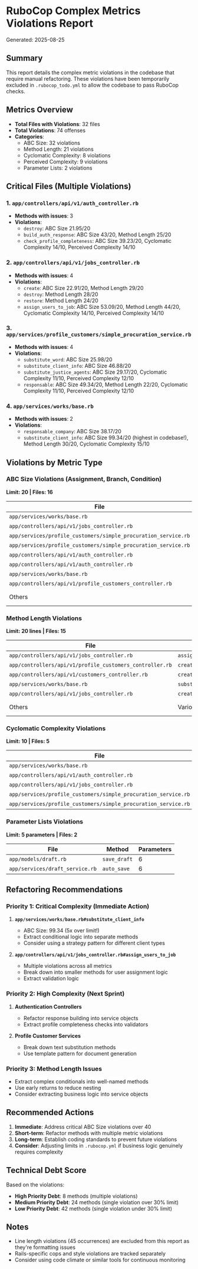 # RuboCop Complex Metrics Violations Report

Generated: 2025-08-25

## Summary

This report details the complex metric violations in the codebase that require manual refactoring. These violations have been temporarily excluded in `.rubocop_todo.yml` to allow the codebase to pass RuboCop checks.

## Metrics Overview

- **Total Files with Violations**: 32 files
- **Total Violations**: 74 offenses
- **Categories**:
  - ABC Size: 32 violations
  - Method Length: 21 violations  
  - Cyclomatic Complexity: 8 violations
  - Perceived Complexity: 9 violations
  - Parameter Lists: 2 violations

## Critical Files (Multiple Violations)

### 1. `app/controllers/api/v1/auth_controller.rb`
- **Methods with issues**: 3
- **Violations**:
  - `destroy`: ABC Size 21.95/20
  - `build_auth_response`: ABC Size 43/20, Method Length 25/20
  - `check_profile_completeness`: ABC Size 39.23/20, Cyclomatic Complexity 14/10, Perceived Complexity 14/10

### 2. `app/controllers/api/v1/jobs_controller.rb`
- **Methods with issues**: 4
- **Violations**:
  - `create`: ABC Size 22.91/20, Method Length 29/20
  - `destroy`: Method Length 28/20
  - `restore`: Method Length 24/20
  - `assign_users_to_job`: ABC Size 53.09/20, Method Length 44/20, Cyclomatic Complexity 14/10, Perceived Complexity 14/10

### 3. `app/services/profile_customers/simple_procuration_service.rb`
- **Methods with issues**: 4
- **Violations**:
  - `substitute_word`: ABC Size 25.98/20
  - `substitute_client_info`: ABC Size 46.88/20
  - `substitute_justice_agents`: ABC Size 29.17/20, Cyclomatic Complexity 11/10, Perceived Complexity 12/10
  - `responsable`: ABC Size 49.34/20, Method Length 22/20, Cyclomatic Complexity 11/10, Perceived Complexity 12/10

### 4. `app/services/works/base.rb`
- **Methods with issues**: 2
- **Violations**:
  - `responsable_company`: ABC Size 38.17/20
  - `substitute_client_info`: ABC Size 99.34/20 (highest in codebase!), Method Length 30/20, Cyclomatic Complexity 15/10

## Violations by Metric Type

### ABC Size Violations (Assignment, Branch, Condition)
**Limit: 20 | Files: 16**

| File | Method | Score | Severity |
|------|--------|-------|----------|
| `app/services/works/base.rb` | `substitute_client_info` | 99.34 | Critical |
| `app/controllers/api/v1/jobs_controller.rb` | `assign_users_to_job` | 53.09 | High |
| `app/services/profile_customers/simple_procuration_service.rb` | `responsable` | 49.34 | High |
| `app/services/profile_customers/simple_procuration_service.rb` | `substitute_client_info` | 46.88 | High |
| `app/controllers/api/v1/auth_controller.rb` | `build_auth_response` | 43.00 | High |
| `app/controllers/api/v1/auth_controller.rb` | `check_profile_completeness` | 39.23 | High |
| `app/services/works/base.rb` | `responsable_company` | 38.17 | High |
| `app/controllers/api/v1/profile_customers_controller.rb` | `create` | 37.99 | High |
| Others | Various | 20-31 | Medium |

### Method Length Violations
**Limit: 20 lines | Files: 15**

| File | Method | Lines | Priority |
|------|--------|-------|----------|
| `app/controllers/api/v1/jobs_controller.rb` | `assign_users_to_job` | 44 | High |
| `app/controllers/api/v1/profile_customers_controller.rb` | `create` | 39 | High |
| `app/controllers/api/v1/customers_controller.rb` | `create` | 30 | Medium |
| `app/services/works/base.rb` | `substitute_client_info` | 30 | Medium |
| `app/controllers/api/v1/jobs_controller.rb` | `create` | 29 | Medium |
| Others | Various | 21-28 | Low |

### Cyclomatic Complexity Violations
**Limit: 10 | Files: 5**

| File | Method | Score |
|------|--------|-------|
| `app/services/works/base.rb` | `substitute_client_info` | 15 |
| `app/controllers/api/v1/auth_controller.rb` | `check_profile_completeness` | 14 |
| `app/controllers/api/v1/jobs_controller.rb` | `assign_users_to_job` | 14 |
| `app/services/profile_customers/simple_procuration_service.rb` | `substitute_justice_agents` | 11 |
| `app/services/profile_customers/simple_procuration_service.rb` | `responsable` | 11 |

### Parameter Lists Violations
**Limit: 5 parameters | Files: 2**

| File | Method | Parameters |
|------|--------|------------|
| `app/models/draft.rb` | `save_draft` | 6 |
| `app/services/draft_service.rb` | `auto_save` | 6 |

## Refactoring Recommendations

### Priority 1: Critical Complexity (Immediate Action)
1. **`app/services/works/base.rb#substitute_client_info`**
   - ABC Size: 99.34 (5x over limit!)
   - Extract conditional logic into separate methods
   - Consider using a strategy pattern for different client types

2. **`app/controllers/api/v1/jobs_controller.rb#assign_users_to_job`**
   - Multiple violations across all metrics
   - Break down into smaller methods for user assignment logic
   - Extract validation logic

### Priority 2: High Complexity (Next Sprint)
1. **Authentication Controllers**
   - Refactor response building into service objects
   - Extract profile completeness checks into validators

2. **Profile Customer Services**
   - Break down text substitution methods
   - Use template pattern for document generation

### Priority 3: Method Length Issues
- Extract complex conditionals into well-named methods
- Use early returns to reduce nesting
- Consider extracting business logic into service objects

## Recommended Actions

1. **Immediate**: Address critical ABC Size violations over 40
2. **Short-term**: Refactor methods with multiple metric violations
3. **Long-term**: Establish coding standards to prevent future violations
4. **Consider**: Adjusting limits in `.rubocop.yml` if business logic genuinely requires complexity

## Technical Debt Score

Based on the violations:
- **High Priority Debt**: 8 methods (multiple violations)
- **Medium Priority Debt**: 24 methods (single violation over 30% limit)
- **Low Priority Debt**: 42 methods (single violation under 30% limit)

## Notes

- Line length violations (45 occurrences) are excluded from this report as they're formatting issues
- Rails-specific cops and style violations are tracked separately
- Consider using code climate or similar tools for continuous monitoring